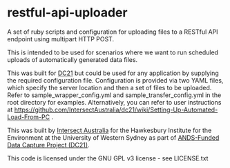 restful-api-uploader
====================
A set of ruby scripts and configuration for uploading files to a RESTful API endpoint using multipart HTTP POST.

This is intended to be used for scenarios where we want to run scheduled uploads of automatically generated data files.

This was built for [DC21](https://github.com/IntersectAustralia/dc21) but could be used for any application by supplying the required configuration file. Configuration
is provided via two YAML files, which specify the server location and then a set of files to be uploaded. Refer to
sample_wrapper_config.yml and sample_transfer_config.yml in the root directory for examples. Alternatively, you can refer to user instructions at https://github.com/IntersectAustralia/dc21/wiki/Setting-Up-Automated-Load-From-PC .

This was built by [Intersect Australia](http://www.intersect.org.au/) for the Hawkesbury Institute for the Environment at the University of Western Sydney as part of [ANDS-Funded Data Capture Project (DC21)](http://www.ands.org.au).

This code is licensed under the GNU GPL v3 license - see LICENSE.txt
